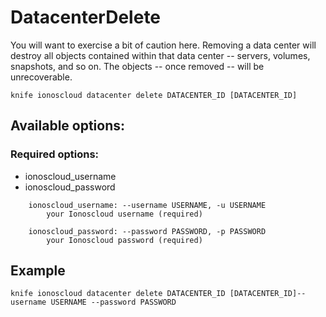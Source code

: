 # DatacenterDelete

You will want to exercise a bit of caution here. Removing a data center will destroy all objects contained within that data center -- servers, volumes, snapshots, and so on. The objects -- once removed -- will be unrecoverable.

```text
knife ionoscloud datacenter delete DATACENTER_ID [DATACENTER_ID]
```

## Available options:

### Required options:

* ionoscloud\_username
* ionoscloud\_password

```text
    ionoscloud_username: --username USERNAME, -u USERNAME
        your Ionoscloud username (required)

    ionoscloud_password: --password PASSWORD, -p PASSWORD
        your Ionoscloud password (required)
```

## Example

```text
knife ionoscloud datacenter delete DATACENTER_ID [DATACENTER_ID]--username USERNAME --password PASSWORD
```

